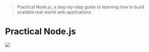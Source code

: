 > Practical Node.js, a step-by-step guide to learning how to build scalable real-world web applications

# Practical Node.js

![](http://azatzbw4bszzsb.wpengine.netdna-cdn.com/wp-content/uploads/81AIpYkA46L-200.jpeg)

